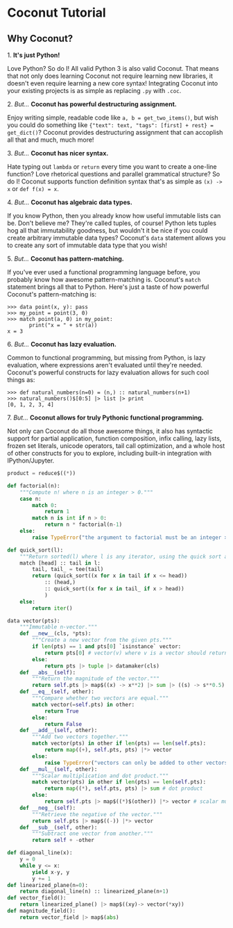 # Coconut Tutorial

Why Coconut?
------------

1\. **It's just Python!**

Love Python? So do I! All valid Python 3 is also valid Coconut. That means that not only does learning Coconut not require learning new libraries, it doesn't even require learning a new core syntax! Integrating Coconut into your existing projects is as simple as replacing `.py` with `.coc`.

2\. *But...* **Coconut has powerful destructuring assignment.**

Enjoy writing simple, readable code like `a, b = get_two_items()`, but wish you could do something like `{"text": text, "tags": [first] + rest} = get_dict()`? Coconut provides destructuring assignment that can accoplish all that and much, much more!

3\. *But...* **Coconut has nicer syntax.**

Hate typing out `lambda` or `return` every time you want to create a one-line function? Love rhetorical questions and parallel grammatical structure? So do I! Coconut supports function definition syntax that's as simple as `(x) -> x` or `def f(x) = x`.

4\. *But...* **Coconut has algebraic data types.**

If you know Python, then you already know how useful immutable lists can be. Don't believe me? They're called tuples, of course! Python lets tuples hog all that immutability goodness, but wouldn't it be nice if you could create arbitrary immutable data types? Coconut's `data` statement allows you to create any sort of immutable data type that you wish!

5\. *But...* **Coconut has pattern-matching.**

If you've ever used a functional programming language before, you probably know how awesome pattern-matching is. Coconut's `match` statement brings all that to Python. Here's just a taste of how powerful Coconut's pattern-matching is:

```
>>> data point(x, y): pass
>>> my_point = point(3, 0)
>>> match point(a, 0) in my_point:
       print("x = " + str(a))
x = 3
```

6\. *But...* **Coconut has lazy evaluation.**

Common to functional programming, but missing from Python, is lazy evaluation, where expressions aren't evaluated until they're needed. Coconut's powerful constructs for lazy evaluation allows for such cool things as:

```
>>> def natural_numbers(n=0) = (n,) :: natural_numbers(n+1)
>>> natural_numbers()$[0:5] |> list |> print
[0, 1, 2, 3, 4]
```

7\. *But...* **Coconut allows for truly Pythonic functional programming.**

Not only can Coconut do all those awesome things, it also has syntactic support for partial application, function composition, infix calling, lazy lists, frozen set literals, unicode operators, tail call optimization, and a whole host of other constructs for you to explore, including built-in integration with IPython/Jupyter.

```python
product = reduce$((*))
```

```python
def factorial(n):
    """Compute n! where n is an integer > 0."""
    case n:
        match 0:
            return 1
        match n is int if n > 0:
            return n * factorial(n-1)
    else:
        raise TypeError("the argument to factorial must be an integer > 0")
```

```python
def quick_sort(l):
    """Return sorted(l) where l is any iterator, using the quick sort algorithm."""
    match [head] :: tail in l:
        tail, tail_ = tee(tail)
        return (quick_sort((x for x in tail if x <= head))
            :: (head,)
            :: quick_sort((x for x in tail_ if x > head))
            )
    else:
        return iter()
```

```python
data vector(pts):
    """Immutable n-vector."""
    def __new__(cls, *pts):
        """Create a new vector from the given pts."""
        if len(pts) == 1 and pts[0] `isinstance` vector:
            return pts[0] # vector(v) where v is a vector should return v
        else:
            return pts |> tuple |> datamaker(cls)
    def __abs__(self):
        """Return the magnitude of the vector."""
        return self.pts |> map$((x) -> x**2) |> sum |> ((s) -> s**0.5)
    def __eq__(self, other):
        """Compare whether two vectors are equal."""
        match vector(=self.pts) in other:
            return True
        else:
            return False
    def __add__(self, other):
        """Add two vectors together."""
        match vector(pts) in other if len(pts) == len(self.pts):
            return map((+), self.pts, pts) |*> vector
        else:
            raise TypeError("vectors can only be added to other vectors of the same length")
    def __mul__(self, other):
        """Scalar multiplication and dot product."""
        match vector(pts) in other if len(pts) == len(self.pts):
            return map((*), self.pts, pts) |> sum # dot product
        else:
            return self.pts |> map$((*)$(other)) |*> vector # scalar multiplication
    def __neg__(self):
        """Retrieve the negative of the vector."""
        return self.pts |> map$((-)) |*> vector
    def __sub__(self, other):
        """Subtract one vector from another."""
        return self + -other
```

```python
def diagonal_line(x):
    y = 0
    while y <= x:
        yield x-y, y
        y += 1
def linearized_plane(n=0):
    return diagonal_line(n) :: linearized_plane(n+1)
def vector_field():
    return linearized_plane() |> map$((xy)-> vector(*xy))
def magnitude_field():
    return vector_field |> map$(abs)
```
